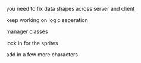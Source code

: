 you need to fix data shapes across server and client

keep working on logic seperation

manager classes

lock in for the sprites

add in a few more characters
